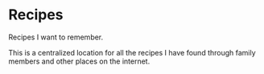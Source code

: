 # Recipes
Recipes I want to remember.

This is a centralized location for all the recipes I have found through family members and other places on the internet.